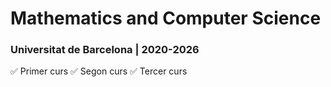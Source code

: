 # Mathematics and Computer Science
### Universitat de Barcelona  |  2020-2026
:white_check_mark: Primer curs
:white_check_mark: Segon curs
:white_check_mark: Tercer curs
